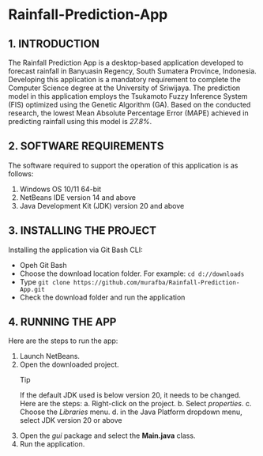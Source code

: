 # Rainfall-Prediction-App

## 1. INTRODUCTION
The Rainfall Prediction App is a desktop-based application developed to forecast rainfall in Banyuasin Regency, South Sumatera Province, Indonesia. Developing this application is a mandatory requirement to complete the Computer Science degree at the University of Sriwijaya. The prediction model in this application employs the Tsukamoto Fuzzy Inference System (FIS) optimized using the Genetic Algorithm (GA). Based on the conducted research, the lowest Mean Absolute Percentage Error (MAPE) achieved in predicting rainfall using this model is *27.8%*.

## 2. SOFTWARE REQUIREMENTS
The software required to support the operation of this application is as follows:
1. Windows OS 10/11 64-bit
2. NetBeans IDE version 14 and above
3. Java Development Kit (JDK) version 20 and above

## 3. INSTALLING THE PROJECT
Installing the application via Git Bash CLI:
+ Opeh Git Bash
+ Choose the download location folder. For example: `cd d://downloads`
+ Type `git clone https://github.com/murafba/Rainfall-Prediction-App.git`
+ Check the download folder and run the application

## 4. RUNNING THE APP
Here are the steps to run the app:
1. Launch NetBeans.
2. Open the downloaded project.
   > [!TIP]
   > If the default JDK used is below version 20, it needs to be changed. Here are the steps:
   > a. Right-click on the project.
   > b. Select *properties*.
   > c. Choose the *Libraries* menu.
   > d. in the Java Platform dropdown menu, select JDK version 20 or above
3. Open the *gui* package and select the **Main.java** class.
4. Run the application.
